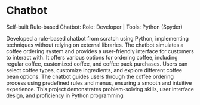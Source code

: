 # Chatbot
Self-built Rule-based Chatbot:
Role: Developer | Tools: Python (Spyder)


Developed a rule-based chatbot from scratch using Python, implementing techniques without relying on external libraries. The chatbot simulates a coffee ordering system and provides a user-friendly interface for customers to interact with. It offers various options for ordering coffee, including regular coffee, customized coffee, and coffee pack purchases. Users can select coffee types, customize ingredients, and explore different coffee bean options. The chatbot guides users through the coffee ordering process using predefined rules and menus, ensuring a smooth and intuitive experience. This project demonstrates problem-solving skills, user interface design, and proficiency in Python programming
